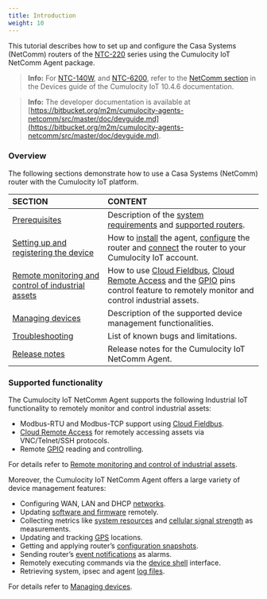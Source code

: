 ```yaml
---
title: Introduction
weight: 10
---
```


This tutorial describes how to set up and configure the Casa Systems (NetComm) routers of the [NTC-220](https://support.netcommwireless.com/products/NTC-220%20Series) series using the Cumulocity IoT NetComm Agent package.

>**Info:** For [NTC-140W](https://support.netcommwireless.com/products/NTC-140W%20Series), and [NTC-6200](https://support.netcommwireless.com/products/NTC-6200%20Series), refer to the [NetComm section](https://cumulocity.com/guides/10.4.6/devices/netcommwireless/) in the Devices guide of the Cumulocity IoT 10.4.6 documentation. 

>**Info:** The developer documentation is available at [https://bitbucket.org/m2m/cumulocity-agents-netcomm/src/master/doc/devguide.md](https://bitbucket.org/m2m/cumulocity-agents-netcomm/src/master/doc/devguide.md).

### Overview

The following sections demonstrate how to use a Casa Systems (NetComm) router with the Cumulocity IoT platform.

|SECTION|CONTENT|
|:---|:---|
|[Prerequisites](#prerequisites)|Description of the [system requirements](#sys-req) and [supported routers](#support-router).
|[Setting up and registering the device](#setup)|How to [install](#install-agent) the agent, [configure](#configure) the router and [connect](#connect) the router to your Cumulocity IoT account.
|[Remote monitoring and control of industrial assets](#monitoring-and-control)|How to use [Cloud Fieldbus](#modbus), [Cloud Remote Access](#remote-access) and the [GPIO](#gpio) pins control feature to remotely monitor and control industrial assets.
|[Managing devices](#device-management)|Description of the supported device management functionalities.
|[Troubleshooting](#troubleshooting)|List of known bugs and limitations.
|[Release notes](#release-history)|Release notes for the Cumulocity IoT NetComm Agent.

### Supported functionality

The Cumulocity IoT NetComm Agent supports the following Industrial IoT functionality to remotely monitor and control industrial assets:

* Modbus-RTU and Modbus-TCP support using [Cloud Fieldbus](#modbus).
* [Cloud Remote Access](#remote-access) for remotely accessing assets via VNC/Telnet/SSH protocols.
* Remote [GPIO](#gpio) reading and controlling.

For details refer to [Remote monitoring and control of industrial assets](#monitoring-and-control).

Moreover, the Cumulocity IoT NetComm Agent offers a large variety of device management features:

* Configuring WAN, LAN and DHCP [networks](#network).
*  Updating [software and firmware](#software-and-firmware) remotely.
* Collecting metrics like [system resources](#system-resources) and [cellular signal strength](#cellular) as measurements.
* Updating and tracking [GPS](#gps) locations.
* Getting and applying router’s [configuration snapshots](#snapshots).
* Sending router’s [event notifications](#notification) as alarms.
* Remotely executing commands via the [device shell](#device-shell) interface.
* Retrieving system, ipsec and agent [log files](#logs).

For details refer to [Managing devices](#managing-devices). 


